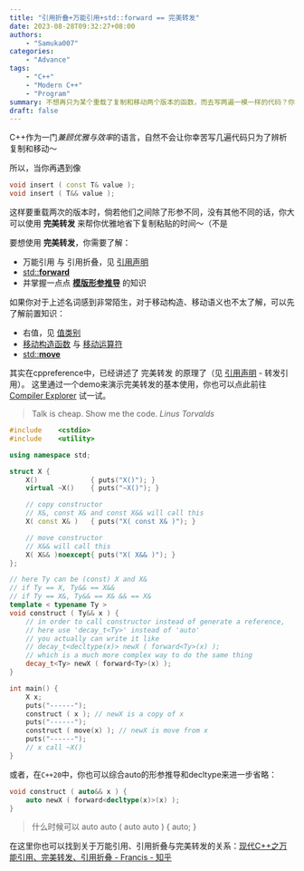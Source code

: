 ```yaml
---
title: "引用折叠+万能引用+std::forward == 完美转发"
date: 2023-08-28T09:32:27+08:00
authors: 
    - "Samuka007"
categories:
    - "Advance"
tags:
    - "C++"
    - "Modern C++"
    - "Program"
summary: 不想再只为某个重载了复制和移动两个版本的函数，而去写两遍一模一样的代码？你需要完美转发xd
draft: false
---
```


C++作为一门*兼顾优雅与效率*的语言，自然不会让你幸苦写几遍代码只为了辨析复制和移动～

所以，当你再遇到像

```c++
void insert ( const T& value );
void insert ( T&& value );
```

这样要重载两次的版本时，倘若他们之间除了形参不同，没有其他不同的话，你大可以使用 **完美转发** 来帮你优雅地省下复制粘贴的时间～（不是

要想使用 **完美转发**，你需要了解：

* 万能引用 与 引用折叠，见 [引用声明](https://zh.cppreference.com/w/cpp/language/reference)
* [std::**forward**](https://zh.cppreference.com/w/cpp/utility/forward)
* 并掌握一点点 [**模版形参推导**](https://zh.cppreference.com/w/cpp/language/template_argument_deduction#.E4.BB.8E.E5.87.BD.E6.95.B0.E8.B0.83.E7.94.A8.E6.8E.A8.E5.AF.BC) 的知识

如果你对于上述名词感到非常陌生，对于移动构造、移动语义也不太了解，可以先了解前置知识：

* 右值，见 [值类别](https://zh.cppreference.com/w/cpp/language/value_category)
* [移动构造函数](https://zh.cppreference.com/w/cpp/language/move_constructor) 与 [移动运算符](https://zh.cppreference.com/w/cpp/language/move_assignment)
* [std::**move**](https://zh.cppreference.com/w/cpp/utility/move)

其实在cppreference中，已经讲述了 完美转发 的原理了（见 [引用声明](https://zh.cppreference.com/w/cpp/language/reference) - 转发引用）。
这里通过一个demo来演示完美转发的基本使用，你也可以点此前往 [Compiler Explorer](https://godbolt.org/z/1hds1YGeh) 试一试。

> Talk is cheap. Show me the code. *Linus Torvalds*

```c++
#include    <cstdio>
#include    <utility>

using namespace std;

struct X {
    X()             { puts("X()"); }
    virtual ~X()    { puts("~X()"); }

    // copy constructor
    // X&, const X& and const X&& will call this
    X( const X& )   { puts("X( const X& )"); } 

    // move constructor
    // X&& will call this
    X( X&& )noexcept{ puts("X( X&& )"); }
};

// here Ty can be (const) X and X&
// if Ty == X, Ty&& == X&&
// if Ty == X&, Ty&& == X& && == X&
template < typename Ty > 
void construct ( Ty&& x ) {
    // in order to call constructor instead of generate a reference,
    // here use 'decay_t<Ty>' instead of 'auto'
    // you actually can write it like
    // decay_t<decltype(x)> newX ( forward<Ty>(x) );
    // which is a much more complex way to do the same thing
    decay_t<Ty> newX ( forward<Ty>(x) );
}

int main() {
    X x;
    puts("------");
    construct ( x ); // newX is a copy of x
    puts("------");
    construct ( move(x) ); // newX is move from x
    puts("------");
    // x call ~X()
}
```

或者，在`C++20`中，你也可以综合auto的形参推导和decltype来进一步省略：

```c++
void construct ( auto&& x ) {
    auto newX ( forward<decltype(x)>(x) );
}
```

> 什么时候可以 auto auto ( auto auto ) { auto; }

在这里你也可以找到关于万能引用、引用折叠与完美转发的关系：[现代C++之万能引用、完美转发、引用折叠 - Francis - 知乎](https://zhuanlan.zhihu.com/p/99524127)
